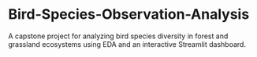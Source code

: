 # Bird-Species-Observation-Analysis
A capstone project for analyzing bird species diversity in forest and grassland ecosystems using EDA and an interactive Streamlit dashboard.
